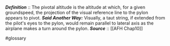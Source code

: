 ***Definition***    :: The pivotal altitude is the altitude at which, for a given groundspeed, the projection of the visual reference line to the pylon appears to pivot. 
***Said Another Way:*** Visually, a taut string, if extended from the pilot's eyes to the pylon, would remain parallel to lateral axis as the airplane makes a turn around the pylon.
***Source***         :: [[AFH Chap10]]

#glossary